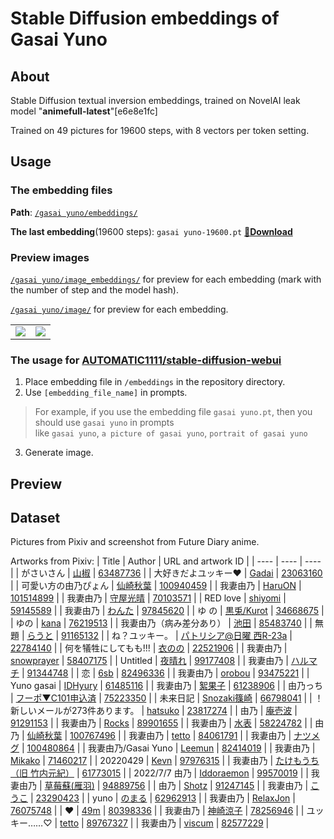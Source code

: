 # Stable Diffusion embeddings of Gasai Yuno

## About
Stable Diffusion textual inversion embeddings, trained on NovelAI leak model "**animefull-latest**"[e6e8e1fc]

Trained on 49 pictures for 19600 steps, with 8 vectors per token setting.

## Usage

### The embedding files
**Path**: [`/gasai yuno/embeddings/`](https://github.com/Ljzd-PRO/stable-diffusion-embeddings-of-gasai-yuno/blob/main/gasai_yuno/embeddings/)

**The last embedding**(19600 steps): `gasai yuno-19600.pt` [**🔗Download**](https://github.com/Ljzd-PRO/stable-diffusion-embeddings-of-gasai-yuno/raw/main/embeddings/gasai%20yuno-9800.pt)

### Preview images
[`/gasai yuno/image_embeddings/`](https://github.com/Ljzd-PRO/stable-diffusion-embeddings-of-gasai-yuno/blob/main/gasai_yuno/image_embeddings/) for preview for each embedding (mark with the number of step and the model hash).

[`/gasai yuno/image/`](https://github.com/Ljzd-PRO/stable-diffusion-embeddings-of-gasai-yuno/blob/main/gasai_yuno/image/) for preview for each embedding.

<table>
  <tr>
    <td> <img src="https://user-images.githubusercontent.com/63289359/195997003-e3da93f6-bba5-4bce-961a-0981b280c620.png" border=0> </td>
    <td> <img src="https://user-images.githubusercontent.com/63289359/195997017-b32c1808-d6b8-44df-8600-0360c652c039.png" border=0> </td>
  </tr>
</table>

### The usage for [AUTOMATIC1111/stable-diffusion-webui](https://github.com/AUTOMATIC1111/stable-diffusion-webui)
1. Place embedding file in `/embeddings` in the repository directory.
2. Use `[embedding_file_name]` in prompts.
> For example, if you use the embedding file `gasai yuno.pt`, then you should use `gasai yuno` in prompts  
> like `gasai yuno`, `a picture of gasai yuno`, `portrait of gasai yuno`
3. Generate image.

## Preview


## Dataset
Pictures from Pixiv and screenshot from Future Diary anime.

Artworks from Pixiv:
|   Title   |  Author  |   URL and artwork ID   |
| ---- | ---- | ---- |
| がさいさん | [山椒](https://www.pixiv.net/users/9226224) | [63487736](https://www.pixiv.net/artworks/63487736) |
| 大好きだよユッキー♥ | [Gadai](https://www.pixiv.net/users/1007481) | [23063160](https://www.pixiv.net/artworks/23063160) |
| 可愛い方の由乃ぴょん | [仙崎秋葉](https://www.pixiv.net/users/67968625) | [100940459](https://www.pixiv.net/artworks/100940459) |
| 我妻由乃 | [HaruON](https://www.pixiv.net/users/36637510) | [101514899](https://www.pixiv.net/artworks/101514899) |
| 我妻由乃 | [守屋光晴](https://www.pixiv.net/users/14706222) | [70103571](https://www.pixiv.net/artworks/70103571) |
| RED love | [shiyomi](https://www.pixiv.net/users/20334136) | [59145589](https://www.pixiv.net/artworks/59145589) |
| 我妻由乃 | [わんた](https://www.pixiv.net/users/80912901) | [97845620](https://www.pixiv.net/artworks/97845620) |
| ゆ の | [黒兎/Kurot](https://www.pixiv.net/users/42675) | [34668675](https://www.pixiv.net/artworks/34668675) |
| ゆの | [kana](https://www.pixiv.net/users/42986838) | [76219513](https://www.pixiv.net/artworks/76219513) |
| 我妻由乃（病み差分あり） | [池田](https://www.pixiv.net/users/49839934) | [85483740](https://www.pixiv.net/artworks/85483740) |
| 無題 | [らうと](https://www.pixiv.net/users/14438469) | [91165132](https://www.pixiv.net/artworks/91165132) |
| ね？ユッキー。 | [パトリシア@日曜 西R-23a](https://www.pixiv.net/users/2152) | [22784140](https://www.pixiv.net/artworks/22784140) |
| 何を犠牲にしてもも!!! | [衣のの](https://www.pixiv.net/users/1918464) | [22521906](https://www.pixiv.net/artworks/22521906) |
| 我妻由乃 | [snowprayer](https://www.pixiv.net/users/8284729) | [58407175](https://www.pixiv.net/artworks/58407175) |
| Untitled | [夜晴れ](https://www.pixiv.net/users/80331852) | [99177408](https://www.pixiv.net/artworks/99177408) |
| 我妻由乃 | [ハルマチ](https://www.pixiv.net/users/19770366) | [91344748](https://www.pixiv.net/artworks/91344748) |
| 恋 | [6sb](https://www.pixiv.net/users/15219049) | [82496336](https://www.pixiv.net/artworks/82496336) |
| 我妻由乃 | [orobou](https://www.pixiv.net/users/15353675) | [93475221](https://www.pixiv.net/artworks/93475221) |
| Yuno gasai | [IDHyury](https://www.pixiv.net/users/676725) | [61485116](https://www.pixiv.net/artworks/61485116) |
| 我妻由乃 | [絮果子](https://www.pixiv.net/users/16852016) | [61238906](https://www.pixiv.net/artworks/61238906) |
| 由乃っち | [フーポ▼C101申込済](https://www.pixiv.net/users/74538) | [75223350](https://www.pixiv.net/artworks/75223350) |
| 未来日記 | [Snozaki篠崎](https://www.pixiv.net/users/19476792) | [66798041](https://www.pixiv.net/artworks/66798041) |
| ！新しいメールが273件あります。 | [hatsuko](https://www.pixiv.net/users/237559) | [23817274](https://www.pixiv.net/artworks/23817274) |
| 由乃 | [庵壱波](https://www.pixiv.net/users/46935532) | [91291153](https://www.pixiv.net/artworks/91291153) |
| 我妻由乃 | [Rocks](https://www.pixiv.net/users/22741937) | [89901655](https://www.pixiv.net/artworks/89901655) |
| 我妻由乃 | [水表](https://www.pixiv.net/users/11319066) | [58224782](https://www.pixiv.net/artworks/58224782) |
| 由乃 | [仙崎秋葉](https://www.pixiv.net/users/67968625) | [100767496](https://www.pixiv.net/artworks/100767496) |
| 我妻由乃 | [tetto](https://www.pixiv.net/users/11837757) | [84061791](https://www.pixiv.net/artworks/84061791) |
| 我妻由乃 | [ナツメグ](https://www.pixiv.net/users/177117) | [100480864](https://www.pixiv.net/artworks/100480864) |
| 我妻由乃/Gasai Yuno | [Leemun](https://www.pixiv.net/users/45090103) | [82414019](https://www.pixiv.net/artworks/82414019) |
| 我妻由乃 | [Mikako](https://www.pixiv.net/users/35193903) | [71460217](https://www.pixiv.net/artworks/71460217) |
| 20220429 | [Kevn](https://www.pixiv.net/users/2836899) | [97976315](https://www.pixiv.net/artworks/97976315) |
| 我妻由乃 | [たけもうち（旧 竹内元紀）](https://www.pixiv.net/users/1470854) | [61773015](https://www.pixiv.net/artworks/61773015) |
| 2022/7/7 由乃 | [Iddoraemon](https://www.pixiv.net/users/12365802) | [99570019](https://www.pixiv.net/artworks/99570019) |
| 我妻由乃 | [草莓蘇(雁羽)](https://www.pixiv.net/users/72625752) | [94889756](https://www.pixiv.net/artworks/94889756) |
| 由乃 | [Shotz](https://www.pixiv.net/users/8321385) | [91247145](https://www.pixiv.net/artworks/91247145) |
| 我妻由乃 | [こうこ](https://www.pixiv.net/users/1490115) | [23290423](https://www.pixiv.net/artworks/23290423) |
| yuno | [のまる](https://www.pixiv.net/users/7842054) | [62962913](https://www.pixiv.net/artworks/62962913) |
| 我妻由乃 | [RelaxJon](https://www.pixiv.net/users/3548205) | [76075748](https://www.pixiv.net/artworks/76075748) |
| ❤️ | [49m](https://www.pixiv.net/users/27105744) | [80398336](https://www.pixiv.net/artworks/80398336) |
| 我妻由乃 | [神崎涼子](https://www.pixiv.net/users/14344686) | [78256946](https://www.pixiv.net/artworks/78256946) |
| ユッキー……♡ | [tetto](https://www.pixiv.net/users/11837757) | [89767327](https://www.pixiv.net/artworks/89767327) |
| 我妻由乃 | [viscum](https://www.pixiv.net/users/20951095) | [82577229](https://www.pixiv.net/artworks/82577229) |
